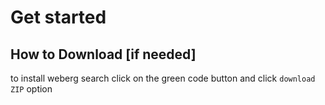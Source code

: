 # Get started
## How to Download [if needed]
to install weberg search click on the green code button and click ```download ZIP``` option 

